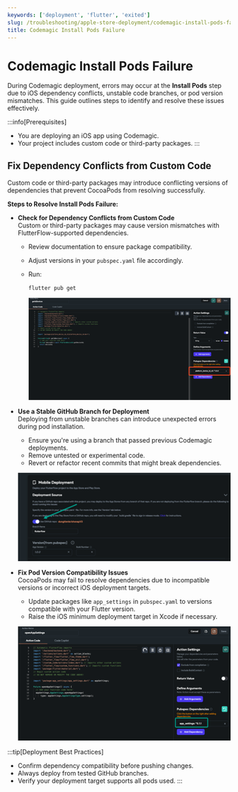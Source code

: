 ```yaml
---
keywords: ['deployment', 'flutter', 'exited']
slug: /troubleshooting/apple-store-deployment/codemagic-install-pods-failure
title: Codemagic Install Pods Failure
---
```


# Codemagic Install Pods Failure

During Codemagic deployment, errors may occur at the **Install Pods** step due to iOS dependency conflicts, unstable code branches, or pod version mismatches. This guide outlines steps to identify and resolve these issues effectively.

:::info[Prerequisites]
- You are deploying an iOS app using Codemagic.
- Your project includes custom code or third-party packages.
:::

## Fix Dependency Conflicts from Custom Code

Custom code or third-party packages may introduce conflicting versions of dependencies that prevent CocoaPods from resolving successfully.

**Steps to Resolve Install Pods Failure:**

- **Check for Dependency Conflicts from Custom Code**  
   Custom or third-party packages may cause version mismatches with FlutterFlow-supported dependencies.

   - Review documentation to ensure package compatibility.
   - Adjust versions in your `pubspec.yaml` file accordingly.
   - Run:

     ```bash
     flutter pub get
     ```

      ![](../../assets/20250430121132533922.png)

- **Use a Stable GitHub Branch for Deployment**  
   Deploying from unstable branches can introduce unexpected errors during pod installation.

   - Ensure you're using a branch that passed previous Codemagic deployments.
   - Remove untested or experimental code.
   - Revert or refactor recent commits that might break dependencies.

   ![](../../assets/20250430121132883140.png)

- **Fix Pod Version Compatibility Issues**  
   CocoaPods may fail to resolve dependencies due to incompatible versions or incorrect iOS deployment targets.

   - Update packages like `app_settings` in `pubspec.yaml` to versions compatible with your Flutter version.
   - Raise the iOS minimum deployment target in Xcode if necessary.

   ![](../../assets/20250430121133219967.png)

:::tip[Deployment Best Practices]
- Confirm dependency compatibility before pushing changes.
- Always deploy from tested GitHub branches.
- Verify your deployment target supports all pods used.
:::